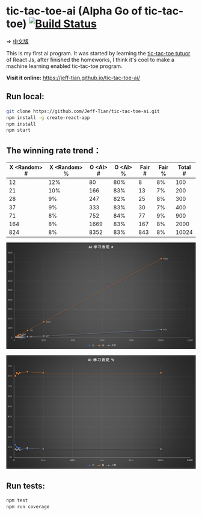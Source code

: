 tic-tac-toe-ai (Alpha Go of tic-tac-toe)  [![Build Status](https://travis-ci.org/Jeff-Tian/tic-tac-toe-ai.svg?branch=master)](https://travis-ci.org/Jeff-Tian/tic-tac-toe-ai)
=================
=> [中文版](README.md)

This is my first ai program. It was started by learning the [tic-tac-toe tutuor](https://reactjs.org/tutorial/tutorial.html) of React Js, after finished the  homeworks, I think it's cool to make a machine learning enabled tic-tac-toe program.

**Visit it online:** https://jeff-tian.github.io/tic-tac-toe-ai/

Run local:
---
```bash
git clone https://github.com/Jeff-Tian/tic-tac-toe-ai.git
npm install -g create-react-app
npm install
npm start
```

The winning rate trend：
----------
|  X \<Random> # |  X \<Random> % |  O \<AI> # |  O \<AI> %  |  Fair #  | Fair %  |  Total #  |
|--------------|--------------|------------|-------------|--------|-------|----------|
|      12      |      12%     |     80     |     80%     |    8   |   8%  |    100   |
|      21      |      10%     |    166     |     83%     |   13   |   7%  |    200   |
|      28      |       9%     |    247     |     82%     |   25   |   8%  |    300   |
|      37      |       9%     |    333     |     83%     |   30   |   7%  |    400   |
|      71      |       8%     |    752     |     84%     |   77   |   9%  |    900   |
|     164      |       8%     |   1669     |     83%     |  167   |   8%  |   2000   |
|     824      |       8%     |   8352     |     83%     |  843   |   8%  |  10024   |


![The learning behavior of AI #](public/images/ai%23.png)

![The learning behaviro of AI %](public/images/ai%25.png)

Run tests:
---
```bash
npm test
npm run coverage
```


